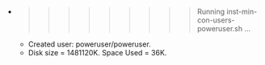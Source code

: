 * >>>>>>>>> Running inst-min-con-users-poweruser.sh ...
  * Created user: poweruser/poweruser.
  * Disk size = 1481120K. Space Used = 36K.
